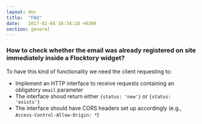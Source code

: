 ```yaml
---
layout: doc
title:  "FAQ"
date:   2017-02-08 16:34:18 +0300
section: general
---
```

### How to check whether the email was already registered on site immediately inside a Flocktory widget?
To have this kind of functionality we need the client requesting to:

* Implement an HTTP interface to receive requests containing an obligatory `email` parameter
* The interface shoud return either `{status: 'new'}` or `{status: 'exists'}`
* The interface should have CORS headers set up accordingly (e.g., `Access-Control-Allow-Origin: *`)
